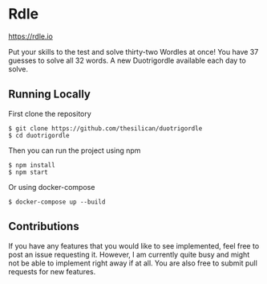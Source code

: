 # Rdle

https://rdle.io

Put your skills to the test and solve thirty-two Wordles at once! You have 37 guesses to solve all 32 words. A new Duotrigordle available each day to solve.

## Running Locally

First clone the repository

```
$ git clone https://github.com/thesilican/duotrigordle
$ cd duotrigordle
```

Then you can run the project using npm

```
$ npm install
$ npm start
```

Or using docker-compose

```
$ docker-compose up --build
```

## Contributions

If you have any features that you would like to see implemented, feel free to post an issue requesting it. However, I am currently quite busy and might not be able to implement right away if at all. You are also free to submit pull requests for new features.
